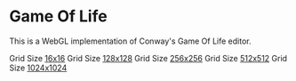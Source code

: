 # Game Of Life

This is a WebGL implementation of Conway's Game Of Life editor.

Grid Size [16x16](https://darilrodriguez.github.io/game_of_life_webgl/index.html?w=16&h=16)
Grid Size [128x128](https://darilrodriguez.github.io/game_of_life_webgl/index.html?w=128&h=128)
Grid Size [256x256](https://darilrodriguez.github.io/game_of_life_webgl/index.html?w=256&h=256)
Grid Size [512x512](https://darilrodriguez.github.io/game_of_life_webgl/index.html?w=512&h=512)
Grid Size [1024x1024](https://darilrodriguez.github.io/game_of_life_webgl/index.html?w=1024&h=1024)
